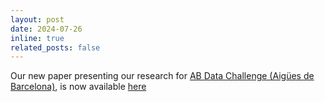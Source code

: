 ```yaml
---
layout: post
date: 2024-07-26
inline: true
related_posts: false
---
```


Our new paper presenting our research for [AB Data Challenge (Aigües de Barcelona)](https://www.abdatachallenge.cat/en/home-en/), is now available [here](https://niicovila.github.io/projects/2_project/)
